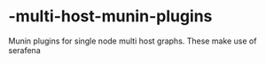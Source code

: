 # -multi-host-munin-plugins
Munin plugins for single node multi host graphs. These make use of serafena

